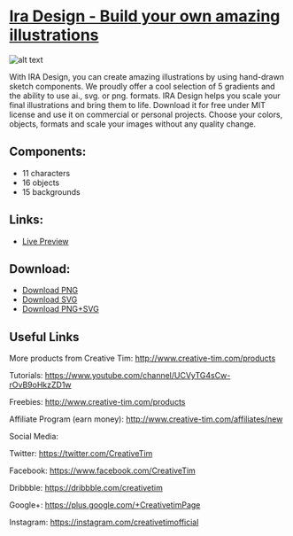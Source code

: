 # [Ira Design - Build your own amazing illustrations](https://www.creative-tim.com/ira-design)

![alt text](https://raw.githubusercontent.com/creativetimofficial/public-assets/master/ira-design/iradesign.jpg)

With IRA Design, you can create amazing illustrations by using hand-drawn sketch components. We proudly offer a cool selection of 5 gradients and the ability to use ai., svg. or png. formats.
IRA Design helps you scale your final illustrations and bring them to life. Download it for free under MIT license and use it on commercial or personal projects. Choose your colors, objects, formats and scale your images without any quality change.

## Components:

+ 11 characters
+ 16 objects
+ 15 backgrounds

## Links:

+ [Live Preview](https://iradesign.io/)

## Download:

+ [Download PNG](https://github.com/ira-design/ira-illustrations/blob/PNG/PNG.zip?raw=true)
+ [Download SVG](https://github.com/ira-design/ira-illustrations/blob/SVG/SVG.zip?raw=true)
+ [Download PNG+SVG](https://github.com/ira-design/ira-illustrations/blob/ALL/PNG%2BSVG.zip/?raw=true)


## Useful Links

More products from Creative Tim: <http://www.creative-tim.com/products>

Tutorials: <https://www.youtube.com/channel/UCVyTG4sCw-rOvB9oHkzZD1w>

Freebies: <http://www.creative-tim.com/products>

Affiliate Program (earn money): <http://www.creative-tim.com/affiliates/new>

Social Media:

Twitter: <https://twitter.com/CreativeTim>

Facebook: <https://www.facebook.com/CreativeTim>

Dribbble: <https://dribbble.com/creativetim>

Google+: <https://plus.google.com/+CreativetimPage>

Instagram: <https://instagram.com/creativetimofficial>
